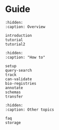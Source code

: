 # Guide

```{toctree}
:hidden:
:caption: Overview

introduction
tutorial
tutorial2
```

```{toctree}
:hidden:
:caption: "How to"

setup
query-search
track
can-validate
bio-registries
annotate
schemas
transfer
```

```{toctree}
:hidden:
:caption: Other topics

faq
storage
```
